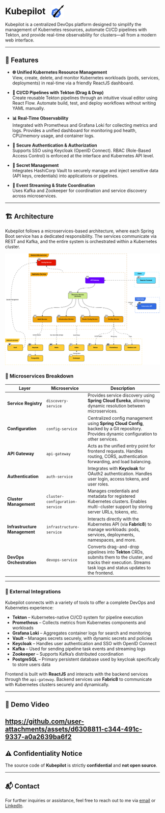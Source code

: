 <div style="display: flex;align-items: center; gap: 20px">
  <h1 style="padding: 0; margin: 0">Kubepilot</h1>
  <img src="./assets/images/logo-dark.svg" alt="logo" height="40"/>
</div>

Kubepilot is a centralized DevOps platform designed to simplify the management of Kubernetes resources, automate CI/CD pipelines with Tekton, and provide real-time observability for clusters—all from a modern web interface.

---

## 📌 Features

- **🌐 Unified Kubernetes Resource Management**  
  View, create, delete, and monitor Kubernetes workloads (pods, services, deployments) in real-time via a friendly ReactJS dashboard.

- **🔁 CI/CD Pipelines with Tekton (Drag & Drop)**  
  Create reusable Tekton pipelines through an intuitive visual editor using React Flow. Automate build, test, and deploy workflows without writing YAML manually.

- **📊 Real-Time Observability**  
  Integrated with Prometheus and Grafana Loki for collecting metrics and logs. Provides a unified dashboard for monitoring pod health, CPU/memory usage, and container logs.

- **🔐 Secure Authentication & Authorization**  
  Supports SSO using Keycloak (OpenID Connect). RBAC (Role-Based Access Control) is enforced at the interface and Kubernetes API level.

- **🔑 Secret Management**  
  Integrates HashiCorp Vault to securely manage and inject sensitive data (API keys, credentials) into applications or pipelines.

- **📡 Event Streaming & State Coordination**  
  Uses Kafka and Zookeeper for coordination and service discovery across microservices.

---

## 🏗️ Architecture

Kubepilot follows a microservices-based architecture, where each Spring Boot service has a dedicated responsibility. The services communicate via REST and Kafka, and the entire system is orchestrated within a Kubernetes cluster.

![Architecture Overview](./assets/images/detailed%20architecture%20diagram%20-%20english.png)

### 🔧 Microservices Breakdown

| Layer | Microservice | Description |
|-------|--------------|-------------|
| **Service Registry** | `discovery-service` | Provides service discovery using **Spring Cloud Eureka**, allowing dynamic resolution between microservices. |
| **Configuration** | `config-service` | Centralized config management using **Spring Cloud Config**, backed by a Git repository. Provides dynamic configuration to other services. |
| **API Gateway** | `api-gateway` | Acts as the unified entry point for frontend requests. Handles routing, CORS, authentication forwarding, and load balancing. |
| **Authentication** | `auth-service` | Integrates with **Keycloak** for OAuth2 authentication. Handles user login, access tokens, and user roles. |
| **Cluster Management** | `cluster-configuration-service` | Manages credentials and metadata for registered Kubernetes clusters. Enables multi-cluster support by storing server URLs, tokens, etc. |
| **Infrastructure Management** | `infrastructure-service` | Interacts directly with the Kubernetes API (via **Fabric8**) to manage workloads: pods, services, deployments, namespaces, and more. |
| **DevOps Orchestration** | `devops-service` | Converts drag-and-drop pipelines into **Tekton** CRDs, submits them to the cluster, and tracks their execution. Streams task logs and status updates to the frontend. |

---

### 🔌 External Integrations

Kubepilot connects with a variety of tools to offer a complete DevOps and Kubernetes experience:

- **Tekton** – Kubernetes-native CI/CD system for pipeline execution
- **Prometheus** – Collects metrics from Kubernetes components and workloads
- **Grafana Loki** – Aggregates container logs for search and monitoring
- **Vault** – Manages secrets securely, with dynamic secrets and policies
- **Keycloak** – Handles user authentication and SSO with OpenID Connect
- **Kafka** – Used for sending pipeline task events and streaming logs
- **Zookeeper** – Supports Kafka’s distributed coordination
- **PostgreSQL** – Primary persistent database used by keycloak specifically to store users data

Frontend is built with **ReactJS** and interacts with the backend services through the `api-gateway`. Backend services use **Fabric8** to communicate with Kubernetes clusters securely and dynamically.

---

## 🎥 Demo Video
https://github.com/user-attachments/assets/d6308811-c344-491c-9337-a0a2639ba6f2
---

## ⚠️ Confidentiality Notice

The source code of **Kubepilot** is strictly **confidential** and **not open source**.

---

## 📬 Contact

For further inquiries or assistance, feel free to reach out to me via [email](mailto:ghaith.saidani.contact@gmail.com) or [LinkedIn](https://www.linkedin.com/in/ghaithsaidani/).
